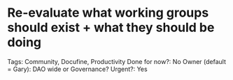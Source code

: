 # Re-evaluate what working groups should exist + what they should be doing

Tags: Community, Docufine, Productivity
Done for now?: No
Owner (default = Gary): DAO wide or Governance?
Urgent?: Yes